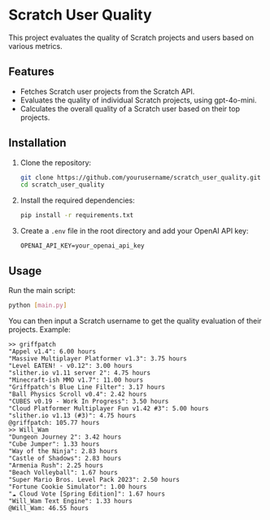 # Scratch User Quality

This project evaluates the quality of Scratch projects and users based on various metrics.

## Features

- Fetches Scratch user projects from the Scratch API.
- Evaluates the quality of individual Scratch projects, using gpt-4o-mini.
- Calculates the overall quality of a Scratch user based on their top projects.

## Installation

1. Clone the repository:
    ```sh
    git clone https://github.com/yourusername/scratch_user_quality.git
    cd scratch_user_quality
    ```

2. Install the required dependencies:
    ```sh
    pip install -r requirements.txt
    ```

3. Create a `.env` file in the root directory and add your OpenAI API key:
    ```env
    OPENAI_API_KEY=your_openai_api_key
    ```

## Usage

Run the main script:
```sh
python [main.py]
```

You can then input a Scratch username to get the quality evaluation of their projects.
Example:
```
>> griffpatch
"Appel v1.4": 6.00 hours
"Massive Multiplayer Platformer v1.3": 3.75 hours
"Level EATEN! - v0.12": 3.00 hours
"slither.io v1.11 server 2": 4.75 hours
"Minecraft-ish MMO v1.7": 11.00 hours
"Griffpatch's Blue Line Filter": 3.17 hours
"Ball Physics Scroll v0.4": 2.42 hours
"CUBES v0.19 - Work In Progress": 3.50 hours
"Cloud Platformer Multiplayer Fun v1.42 #3": 5.00 hours
"slither.io v1.13 (#3)": 4.75 hours
@griffpatch: 105.77 hours
>> Will_Wam
"Dungeon Journey 2": 3.42 hours
"Cube Jumper": 1.33 hours
"Way of the Ninja": 2.83 hours
"Castle of Shadows": 2.83 hours
"Armenia Rush": 2.25 hours
"Beach Volleyball": 1.67 hours
"Super Mario Bros. Level Pack 2023": 2.50 hours
"Fortune Cookie Simulator": 1.00 hours
"☁ Cloud Vote [Spring Edition]": 1.67 hours
"Will_Wam Text Engine": 1.33 hours
@Will_Wam: 46.55 hours
```
